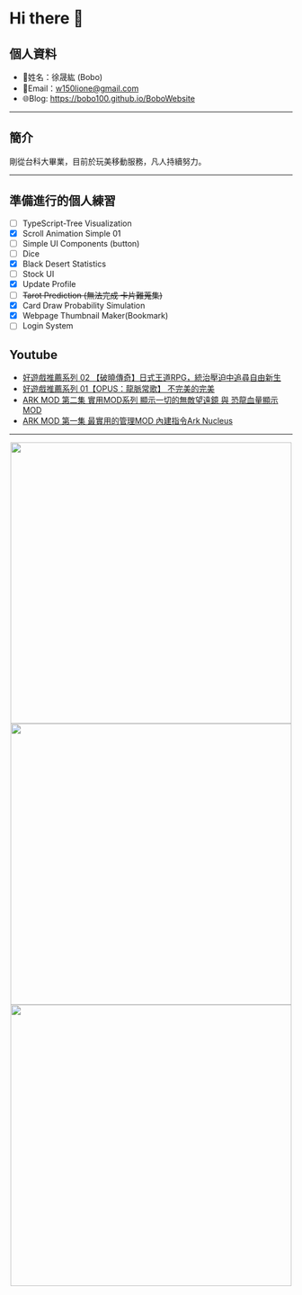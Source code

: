 # Hi there 👋

## 個人資料

- 🤖姓名：徐晟紘 (Bobo)
- 📧Email：<a href="mailto:w150lione@gmail.com">w150lione@gmail.com</a>
- 🌐Blog: <a href="https://bobo100.github.io/BoboWebsite">https://bobo100.github.io/BoboWebsite</a>

***

## 簡介

剛從台科大畢業，目前於玩美移動服務，凡人持續努力。

***

## 準備進行的個人練習

- [ ] TypeScript-Tree Visualization
- [X] Scroll Animation Simple 01
- [ ] Simple UI Components (button)
- [ ] Dice
- [X] Black Desert Statistics
- [ ] Stock UI
- [X] Update Profile
- [ ] ~~Tarot Prediction (無法完成 卡片難蒐集)~~
- [X] Card Draw Probability Simulation
- [X] Webpage Thumbnail Maker(Bookmark)
- [ ] Login System

## Youtube
<!-- YOUTUBE:START -->
- [好遊戲推薦系列 02 【破曉傳奇】日式王道RPG，統治壓迫中追尋自由新生](https://www.youtube.com/watch?v=44CBu0pjzWA)
- [好遊戲推薦系列 01【OPUS：龍脈常歌】 不完美的完美](https://www.youtube.com/watch?v=vLZlZCxc2HI)
- [ARK MOD 第二集 實用MOD系列 顯示一切的無敵望遠鏡 與 恐龍血量顯示MOD](https://www.youtube.com/watch?v=vpReCWFK_8w)
- [ARK MOD 第一集 最實用的管理MOD 內建指令Ark Nucleus](https://www.youtube.com/watch?v=rIHeQ2b-90M)
<!-- YOUTUBE:END -->

<!-- - [ ] TypeScript-Tree Visualization
    <div class="container">
    <div class="skills not_start">0%</div>
    </div>
- [ ] Scroll Animation Simple 01
    <div class="container">
    <div class="skills twity">10%</div>
    </div>
- [ ] Simple UI Components (button)
    <div class="container">
    <div class="skills not_start">0%</div>
    </div>
- [ ] Tarot Prediction
    <div class="container">
    <div class="skills not_start">0%</div>
    </div>
- [X] Card Draw Probability Simulation
    <div class="container">
    <div class="skills ninty">90%</div>
    </div>
- [X] Webpage Thumbnail Maker(Bookmark)
    <div class="container">
    <div class="skills ninty">90%</div>
    </div>

<style>
.container {
    width: 18%;
    background-color: dimgray;
    border-radius: 15px;

}
.skills {
    text-align: right;
    line-height: 20px;
    color: white;
    border-radius: 15px;
    padding-right: 3px;
}
.not_start {

}
.twity {width: 20%; background-color: #a2cffe;}
.ninty {width: 90%; background-color: #a2cffe;}
</style> -->

***

<!-- ![Leetcode Stats](https://leetcard.jacoblin.cool/lione1234) -->

<div align=center><img width="500" src ="https://leetcard.jacoblin.cool/lione1234"/></div>

<!-- ![Anurag's GitHub stats](https://github-readme-stats.vercel.app/api?username=bobo100&show_icons=true&theme=radical) -->

<div align=center><img width="500" src ="https://github-readme-stats.vercel.app/api?username=bobo100&show_icons=true&theme=radical"/></div>

<!-- ![Top Langs](https://github-readme-stats.vercel.app/api/top-langs/?username=bobo100&layout=compact) -->

<div align=center><img width="500" src ="https://github-readme-stats.vercel.app/api/top-langs/?username=bobo100&layout=compact"/></div>
